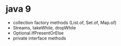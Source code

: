 # java 9

- collection factory methods (List.of, Set.of, Map.of)
- Streams, takeWhile, dropWhile
- Optional.IfPresentOrElse
- private interface methods
